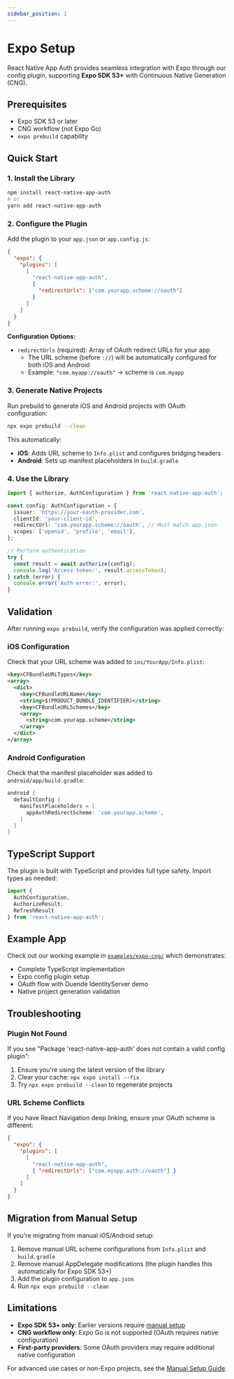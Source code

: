 ```yaml
---
sidebar_position: 1
---
```


# Expo Setup

React Native App Auth provides seamless integration with Expo through our config plugin, supporting **Expo SDK 53+** with Continuous Native Generation (CNG).

## Prerequisites

- Expo SDK 53 or later
- CNG workflow (not Expo Go)
- `expo prebuild` capability

## Quick Start

### 1. Install the Library

```bash
npm install react-native-app-auth
# or
yarn add react-native-app-auth
```

### 2. Configure the Plugin

Add the plugin to your `app.json` or `app.config.js`:

```json
{
  "expo": {
    "plugins": [
      [
        "react-native-app-auth",
        {
          "redirectUrls": ["com.yourapp.scheme://oauth"]
        }
      ]
    ]
  }
}
```

**Configuration Options:**

- `redirectUrls` (required): Array of OAuth redirect URLs for your app
  - The URL scheme (before `://`) will be automatically configured for both iOS and Android
  - Example: `"com.myapp://oauth"` → scheme is `com.myapp`

### 3. Generate Native Projects

Run prebuild to generate iOS and Android projects with OAuth configuration:

```bash
npx expo prebuild --clean
```

This automatically:
- **iOS**: Adds URL scheme to `Info.plist` and configures bridging headers
- **Android**: Sets up manifest placeholders in `build.gradle`

### 4. Use the Library

```typescript
import { authorize, AuthConfiguration } from 'react-native-app-auth';

const config: AuthConfiguration = {
  issuer: 'https://your-oauth-provider.com',
  clientId: 'your-client-id',
  redirectUrl: 'com.yourapp.scheme://oauth', // Must match app.json
  scopes: ['openid', 'profile', 'email'],
};

// Perform authentication
try {
  const result = await authorize(config);
  console.log('Access token:', result.accessToken);
} catch (error) {
  console.error('Auth error:', error);
}
```

## Validation

After running `expo prebuild`, verify the configuration was applied correctly:

### iOS Configuration

Check that your URL scheme was added to `ios/YourApp/Info.plist`:

```xml
<key>CFBundleURLTypes</key>
<array>
  <dict>
    <key>CFBundleURLName</key>
    <string>$(PRODUCT_BUNDLE_IDENTIFIER)</string>
    <key>CFBundleURLSchemes</key>
    <array>
      <string>com.yourapp.scheme</string>
    </array>
  </dict>
</array>
```

### Android Configuration

Check that the manifest placeholder was added to `android/app/build.gradle`:

```gradle
android {
  defaultConfig {
    manifestPlaceholders = [
      appAuthRedirectScheme: 'com.yourapp.scheme',
    ]
  }
}
```

## TypeScript Support

The plugin is built with TypeScript and provides full type safety. Import types as needed:

```typescript
import { 
  AuthConfiguration, 
  AuthorizeResult, 
  RefreshResult 
} from 'react-native-app-auth';
```

## Example App

Check out our working example in [`examples/expo-cng/`](https://github.com/FormidableLabs/react-native-app-auth/tree/main/examples/expo-cng) which demonstrates:

- Complete TypeScript implementation
- Expo config plugin setup
- OAuth flow with Duende IdentityServer demo
- Native project generation validation

## Troubleshooting

### Plugin Not Found

If you see "Package 'react-native-app-auth' does not contain a valid config plugin":

1. Ensure you're using the latest version of the library
2. Clear your cache: `npx expo install --fix`
3. Try `npx expo prebuild --clean` to regenerate projects

### URL Scheme Conflicts

If you have React Navigation deep linking, ensure your OAuth scheme is different:

```json
{
  "expo": {
    "plugins": [
      [
        "react-native-app-auth", 
        { "redirectUrls": ["com.myapp.auth://oauth"] }
      ]
    ]
  }
}
```


## Migration from Manual Setup

If you're migrating from manual iOS/Android setup:

1. Remove manual URL scheme configurations from `Info.plist` and `build.gradle`
2. Remove manual AppDelegate modifications (the plugin handles this automatically for Expo SDK 53+)
3. Add the plugin configuration to `app.json`
4. Run `npx expo prebuild --clean`

## Limitations

- **Expo SDK 53+ only**: Earlier versions require [manual setup](../introduction#manual-setup)
- **CNG workflow only**: Expo Go is not supported (OAuth requires native configuration)
- **First-party providers**: Some OAuth providers may require additional native configuration

For advanced use cases or non-Expo projects, see the [Manual Setup Guide](../introduction#manual-setup).